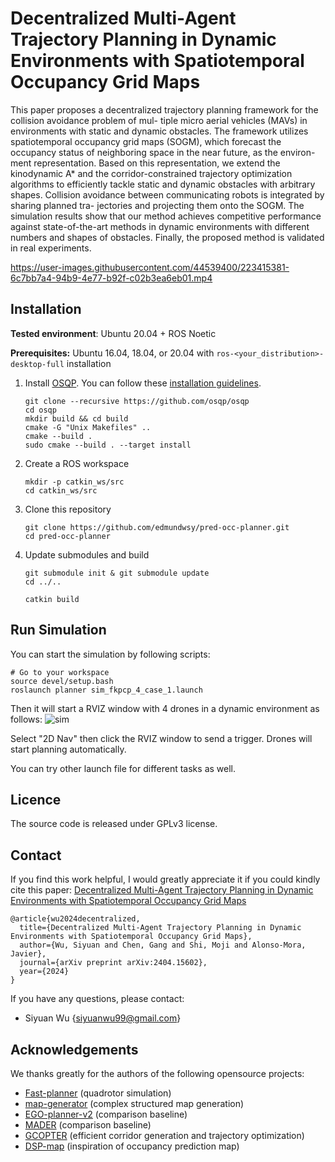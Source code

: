 # Decentralized Multi-Agent Trajectory Planning in Dynamic Environments with Spatiotemporal Occupancy Grid Maps

This paper proposes a decentralized trajectory planning framework for the collision avoidance problem of mul- tiple micro aerial vehicles (MAVs) in environments with static and dynamic obstacles. The framework utilizes spatiotemporal occupancy grid maps (SOGM), which forecast the occupancy status of neighboring space in the near future, as the environ- ment representation. Based on this representation, we extend the kinodynamic A\* and the corridor-constrained trajectory optimization algorithms to efficiently tackle static and dynamic obstacles with arbitrary shapes. Collision avoidance between communicating robots is integrated by sharing planned tra- jectories and projecting them onto the SOGM. The simulation results show that our method achieves competitive performance against state-of-the-art methods in dynamic environments with different numbers and shapes of obstacles. Finally, the proposed method is validated in real experiments.

https://user-images.githubusercontent.com/44539400/223415381-6c7bb7a4-94b9-4e77-b92f-c02b3ea6eb01.mp4

## Installation

**Tested environment**: Ubuntu 20.04 + ROS Noetic

**Prerequisites:** Ubuntu 16.04, 18.04, or 20.04 with `ros-<your_distribution>-desktop-full` installation

1. Install [OSQP](https://github.com/osqp/osqp). You can follow these [installation guidelines](https://osqp.org/docs/get_started/sources.html#build-the-binaries).

   ```shell
   git clone --recursive https://github.com/osqp/osqp
   cd osqp
   mkdir build && cd build
   cmake -G "Unix Makefiles" ..
   cmake --build .
   sudo cmake --build . --target install
   ```

2. Create a ROS workspace

   ```shell
   mkdir -p catkin_ws/src
   cd catkin_ws/src
   ```

3. Clone this repository

   ```shell
   git clone https://github.com/edmundwsy/pred-occ-planner.git
   cd pred-occ-planner
   ```

4. Update submodules and build

   ```shell
   git submodule init & git submodule update
   cd ../..

   catkin build
   ```

## Run Simulation

You can start the simulation by following scripts:

```shell
# Go to your workspace
source devel/setup.bash
roslaunch planner sim_fkpcp_4_case_1.launch
```

Then it will start a RVIZ window with 4 drones in a dynamic environment as follows:
![sim](./images/sim.gif)

Select "2D Nav" then click the RVIZ window to send a trigger. Drones will start planning automatically.

You can try other launch file for different tasks as well.

## Licence

The source code is released under GPLv3 license.

## Contact

If you find this work helpful, I would greatly appreciate it if you could kindly cite this paper: [Decentralized Multi-Agent Trajectory Planning in Dynamic Environments with Spatiotemporal Occupancy Grid Maps](https://autonomousrobots.nl/assets/files/publications/24-wu-icra.pdf)

```
@article{wu2024decentralized,
  title={Decentralized Multi-Agent Trajectory Planning in Dynamic Environments with Spatiotemporal Occupancy Grid Maps},
  author={Wu, Siyuan and Chen, Gang and Shi, Moji and Alonso-Mora, Javier},
  journal={arXiv preprint arXiv:2404.15602},
  year={2024}
}
```

If you have any questions, please contact:

- Siyuan Wu {[siyuanwu99@gmail.com]()}

## Acknowledgements

We thanks greatly for the authors of the following opensource projects:

- [Fast-planner](https://github.com/HKUST-Aerial-Robotics/Fast-Planner) (quadrotor simulation)
- [map-generator](https://github.com/yuwei-wu/map_generator) (complex structured map generation)
- [EGO-planner-v2](https://github.com/ZJU-FAST-Lab/EGO-Planner-v2) (comparison baseline)
- [MADER](https://github.com/mit-acl/mader) (comparison baseline)
- [GCOPTER](https://github.com/ZJU-FAST-Lab/GCOPTER) (efficient corridor generation and trajectory optimization)
- [DSP-map](https://github.com/g-ch/DSP-map) (inspiration of occupancy prediction map)
